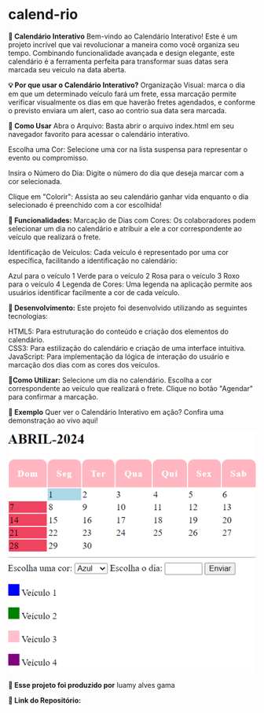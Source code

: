 # calend-rio

**📅 Calendário Interativo**
Bem-vindo ao Calendário Interativo! Este é um projeto incrível que vai revolucionar a maneira como você organiza seu tempo. Combinando funcionalidade avançada e design elegante, este calendário é a ferramenta perfeita para transformar suas datas sera marcada seu veiculo na data aberta.

**💡 Por que usar o Calendário Interativo?**
Organização Visual: marca o dia em que um determinado veículo fará um frete, essa marcação permite verificar visualmente os dias em que haverão fretes agendados, e conforme o previsto enviara um alert, caso ao contrio sua data sera marcada.

**🚀 Como Usar**
Abra o Arquivo: Basta abrir o arquivo index.html em seu navegador favorito para acessar o calendário interativo.

Escolha uma Cor: Selecione uma cor na lista suspensa para representar o evento ou compromisso.

Insira o Número do Dia: Digite o número do dia que deseja marcar com a cor selecionada.

Clique em "Colorir": Assista ao seu calendário ganhar vida enquanto o dia selecionado é preenchido com a cor escolhida!

**🌟 Funcionalidades:**
Marcação de Dias com Cores: Os colaboradores podem selecionar um dia no calendário e atribuir a ele a cor correspondente ao veículo que realizará o frete.

Identificação de Veículos: Cada veículo é representado por uma cor específica, facilitando a identificação no calendário:

Azul para o veículo 1
Verde para o veículo 2
Rosa para o veículo 3
Roxo para o veículo 4
Legenda de Cores: Uma legenda na aplicação permite aos usuários identificar facilmente a cor de cada veículo.

**🌈 Desenvolvimento:**
Este projeto foi desenvolvido utilizando as seguintes tecnologias:

HTML5: Para estruturação do conteúdo e criação dos elementos do calendário.  
CSS3: Para estilização do calendário e criação de uma interface intuitiva.  
JavaScript: Para implementação da lógica de interação do usuário e marcação dos dias com as cores dos veículos.



**🌟Como Utilizar:**
Selecione um dia no calendário.
Escolha a cor correspondente ao veículo que realizará o frete.
Clique no botão "Agendar" para confirmar a marcação.

**🌟 Exemplo**
Quer ver o Calendário Interativo em ação? Confira uma demonstração ao vivo aqui!


![calendario](img/calendario.png)

**📄 Esse projeto foi produzido por**
luamy alves gama 

**📂 Link do Repositório:**


